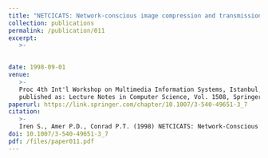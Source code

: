 ```yaml
---
title: "NETCICATS: Network-conscious image compression and transmission system"
collection: publications
permalink: /publication/011
excerpt:
   >-   

   
date: 1998-09-01
venue: 
   >-
   Proc 4th Int'l Workshop on Multimedia Information Systems, Istanbul, Turkey; 
   published as: Lecture Notes in Computer Science, Vol. 1508, Springer Verlag.
paperurl: https://link.springer.com/chapter/10.1007/3-540-49651-3_7
citation:
   >-
   Iren S., Amer P.D., Conrad P.T. (1998) NETCICATS: Network-Conscious Image Compression and Transmission System. In: Advances in Multimedia Information Systems. MIS 1998. Lecture Notes in Computer Science, vol 1508. Springer, Berlin, Heidelberg
doi: 10.1007/3-540-49651-3_7
pdf: /files/paper011.pdf
---
```


